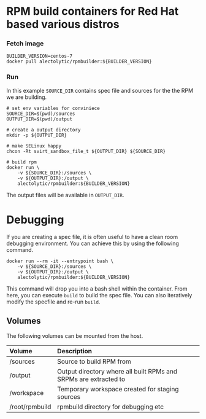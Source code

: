 # RPM build containers for Red Hat based various distros

### Fetch image
```
BUILDER_VERSION=centos-7
docker pull alectolytic/rpmbuilder:${BUILDER_VERSION}
```

### Run
In this example `SOURCE_DIR` contains spec file and sources for the the RPM we are building.

```
# set env variables for conviniece
SOURCE_DIR=$(pwd)/sources
OUTPUT_DIR=$(pwd)/output

# create a output directory
mkdir -p ${OUTPUT_DIR}

# make SELinux happy
chcon -Rt svirt_sandbox_file_t ${OUTPUT_DIR} ${SOURCE_DIR}

# build rpm
docker run \
    -v ${SOURCE_DIR}:/sources \
    -v ${OUTPUT_DIR}:/output \
    alectolytic/rpmbuilder:${BUILDER_VERSION}
```

The output files will be available in `OUTPUT_DIR`.

# Debugging
If you are creating a spec file, it is often useful to have a clean room debugging environment. You can achieve this by using the following command.

```
docker run --rm -it --entrypoint bash \
    -v ${SOURCE_DIR}:/sources \
    -v ${OUTPUT_DIR}:/output \
    alectolytic/rpmbuilder:${BUILDER_VERSION}
```
This command will drop you into a bash shell within the container. From here, you can execute `build` to build the spec file. You can also iteratively modify the specfile and re-run `build`.

## Volumes
The following volumes can be mounted from the host.

| Volume  | Description |
| :------------ | :------------ |
| /sources | Source to build RPM from |
| /output | Output directory where all built RPMs and SRPMs are extracted to |
| /workspace | Temporary workspace created for staging sources |
| /root/rpmbuild | rpmbuild directory for debugging etc |
